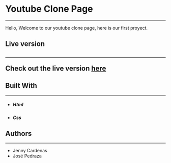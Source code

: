 <h1><strong>Youtube Clone Page</strong></h1>
<hr>
<p>Hello, Welcome to our youtube clone page, here is our first proyect.</p>

<h2>Live version <h2>
<hr>

<p>Check out the live version <a href="https://pastorp3.github.io/">here</a></p>

<h2>Built With</h2>
<hr>
<ul>
    <li><h5>Html</h5></li>
    <li><h5>Css</h5></li>
</ul>

<h2>Authors</h2>
<hr>
<ul>
    <li>Jenny Cardenas</li>
    <li>José Pedraza</li>
</ul>

